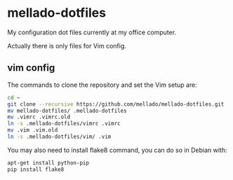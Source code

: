 mellado-dotfiles
================

My configuration dot files currently at my office computer.

Actually there is only files for Vim config.

vim config
----------

The commands to clone the repository and set the Vim setup are:

```bash
cd ~
git clone --recursive https://github.com/mellado/mellado-dotfiles.git
mv mellado-dotfiles/ .mellado-dotfiles
mv .vimrc .vimrc.old
ln -s .mellado-dotfiles/vimrc .vimrc
mv .vim .vim.old
ln -s .mellado-dotfiles/vim/ .vim
```

You may also need to install flake8 command, you can do so in Debian with:

```bash
apt-get install python-pip
pip install flake8
```

